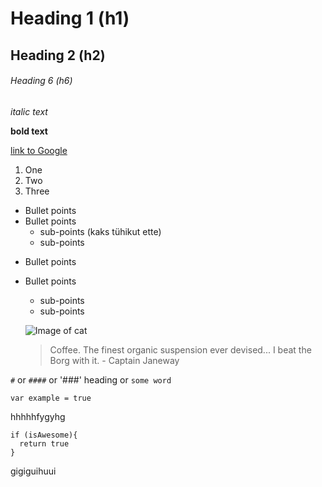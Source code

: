 # Heading 1 (h1)
## Heading 2 (h2)
###### Heading 6 (h6)

*italic text* 

**bold text**

[link to Google](http://google.com)

1. One
2. Two
3. Three

* Bullet points
* Bullet points
  * sub-points (kaks tühikut ette)
  * sub-points

- Bullet points
- Bullet points
  - sub-points
  - sub-points
  
  ![Image of cat](https://octodex.github.com/images/yaktocat.png)
  
  > Coffee. The finest organic suspension ever devised... I beat the Borg with it. - Captain Janeway

`#` or `####` or '###' heading or `some word`

`var example = true`

hhhhhfygyhg

    if (isAwesome){
      return true
    }
    
 gigiguihuui   
    
